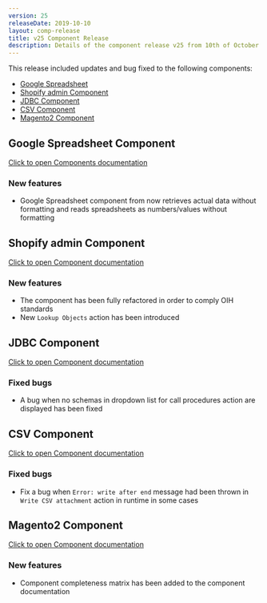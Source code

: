 ```yaml
---
version: 25
releaseDate: 2019-10-10
layout: comp-release
title: v25 Component Release
description: Details of the component release v25 from 10th of October 2019
---
```


This release included updates and bug fixed to the following components:

*   [Google Spreadsheet](#google-spreadsheet-component)
*   [Shopify admin Component](#shopify-admin-component)
*   [JDBC Component](#jdbc-component)
*   [CSV Component](#csv-component)
*   [Magento2 Component](#magento2-component)

## Google Spreadsheet Component
[Click to open Components documentation](/components/gspreadsheet/)

### New features
* Google Spreadsheet component from now retrieves actual data without formatting and reads spreadsheets as numbers/values without formatting

## Shopify admin Component
[Click to open Component documentation](/components/shopify-admin/)

### New features
* The component has been fully refactored in order to comply OIH standards
* New `Lookup Objects` action has been introduced

## JDBC Component
[Click to open Component documentation](/components/jdbc/)

### Fixed bugs
* A bug when no schemas in dropdown list for call procedures action are displayed has been fixed

## CSV Component
[Click to open Component documentation](/components/csv-component/)

### Fixed bugs
* Fix a bug when `Error: write after end` message had been thrown in `Write CSV attachment` action in runtime in some cases

## Magento2 Component
[Click to open Component documentation](/components/magento2/)

### New features
* Component completeness matrix has been added to the component documentation
